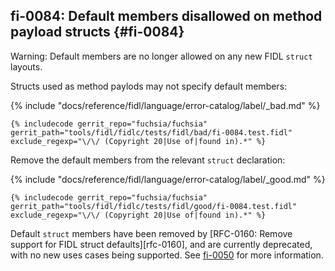 ## fi-0084: Default members disallowed on method payload structs {#fi-0084}

Warning: Default members are no longer allowed on any new FIDL `struct` layouts.

Structs used as method paylods may not specify default members:

{% include "docs/reference/fidl/language/error-catalog/label/_bad.md" %}

```fidl
{% includecode gerrit_repo="fuchsia/fuchsia" gerrit_path="tools/fidl/fidlc/tests/fidl/bad/fi-0084.test.fidl" exclude_regexp="\/\/ (Copyright 20|Use of|found in).*" %}
```

Remove the default members from the relevant `struct` declaration:

{% include "docs/reference/fidl/language/error-catalog/label/_good.md" %}

```fidl
{% includecode gerrit_repo="fuchsia/fuchsia" gerrit_path="tools/fidl/fidlc/tests/fidl/good/fi-0084.test.fidl" exclude_regexp="\/\/ (Copyright 20|Use of|found in).*" %}
```

Default `struct` members have been removed by [RFC-0160: Remove support for FIDL
struct defaults][rfc-0160], and are currently deprecated, with no new uses cases
being supported. See [fi-0050](#fi-0050) for more information.
